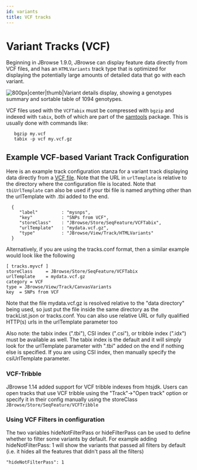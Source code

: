 ```yaml
---
id: variants
title: VCF tracks
---
```


# Variant Tracks (VCF)

Beginning in JBrowse 1.9.0, JBrowse can display feature data directly from VCF files, and has an `HTMLVariants` track type that is optimized for displaying the potentially large amounts of detailed data that go with each variant.

![800px|center|thumb|Variant details display, showing a genotypes summary and sortable table of 1094 genotypes.](assets/config/JBrowse_variant_details.png)

VCF files used with the `VCFTabix` must be compressed with `bgzip` and indexed with `tabix`, both of which are part of the [samtools](http://samtools.sourceforge.net/) package. This is usually done with commands like:

```
   bgzip my.vcf
   tabix -p vcf my.vcf.gz
```

## Example VCF-based Variant Track Configuration

Here is an example track configuration stanza for a variant track displaying data directly from a [VCF file](http://www.1000genomes.org/wiki/Analysis/Variant%20Call%20Format/vcf-variant-call-format-version-41). Note that the URL in `urlTemplate` is relative to the directory where the configuration file is located. Note that `tbiUrlTemplate` can also be used if your tbi file is named anything other than the urlTemplate with .tbi added to the end.

```{.json}
  {
     "label"         : "mysnps",
     "key"           : "SNPs from VCF",
     "storeClass"    : "JBrowse/Store/SeqFeature/VCFTabix",
     "urlTemplate"   : "mydata.vcf.gz",
     "type"          : "JBrowse/View/Track/HTMLVariants"
  }
```

Alternatively, if you are using the tracks.conf format, then a similar example would look like the following

    [ tracks.myvcf ]
    storeClass     = JBrowse/Store/SeqFeature/VCFTabix
    urlTemplate    = mydata.vcf.gz
    category = VCF
    type = JBrowse/View/Track/CanvasVariants
    key  = SNPs from VCF

Note that the file mydata.vcf.gz is resolved relative to the "data directory" being used, so just put the file inside the same directory as the trackList.json or tracks.conf. You can also use relative URL or fully qualified HTTP(s) urls in the urlTemplate parameter too

Also note: the tabix index (".tbi"), CSI index (".csi"), or tribble index (".idx") must be available as well. The tabix index is the default and it will simply look for the urlTemplate parameter with ".tbi" added on the end if nothing else is specified. If you are using CSI index, then manually specify the csiUrlTemplate parameter.

### VCF-Tribble

JBrowse 1.14 added support for VCF tribble indexes from htsjdk. Users can open tracks that use VCF tribble using the "Track"->"Open track" option or specify it in their config manually using the storeClass `JBrowse/Store/SeqFeature/VCFTribble`

### Using VCF Filters in configuration

The two variables hideNotFilterPass or hideFilterPass can be used to define whether to filter some variants by default. For example adding hideNotFilterPass: 1 will show the variants that passed all filters by default (i.e. it hides all the features that didn't pass all the filters)

`"hideNotFilterPass": 1`
